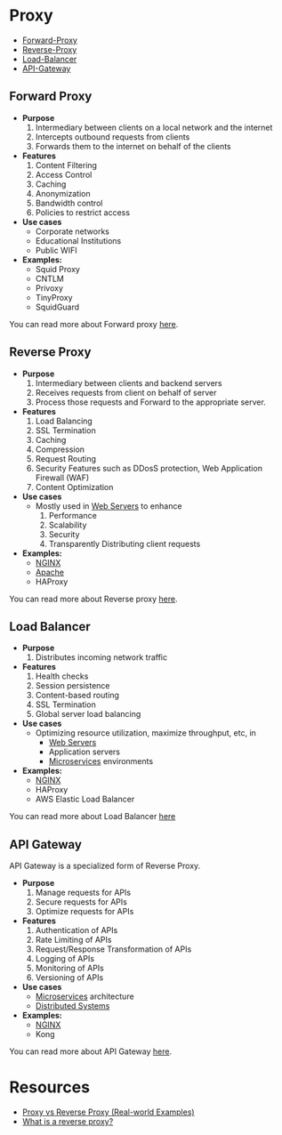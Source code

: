 # Proxy

- [Forward-Proxy](Forward-Proxy.md)
- [Reverse-Proxy](Reverse-Proxy.md)
- [Load-Balancer](Load-Balancer.md)
- [API-Gateway](API-Gateway.md)

## Forward Proxy

- **Purpose** 
	1. Intermediary between clients on a local network and the internet
	2. Intercepts outbound requests from clients
	3. Forwards them to the internet on behalf of the clients
- **Features**
	1. Content Filtering
	2. Access Control
	3. Caching
	4. Anonymization
	5. Bandwidth control
	6. Policies to restrict access
- **Use cases**
	- Corporate networks
	- Educational Institutions
	- Public WIFI
- **Examples:**
	- Squid Proxy
	- CNTLM
	- Privoxy
	- TinyProxy
	- SquidGuard

You can read more about Forward proxy [here](Forward-Proxy.md).

## Reverse Proxy

- **Purpose** 
	1. Intermediary between clients and backend servers
	2. Receives requests from client on behalf of server
	3. Process those requests and Forward to the appropriate server.
- **Features**
	1. Load Balancing
	2. SSL Termination
	3. Caching
	4. Compression
	5. Request Routing
	6. Security Features such as DDosS protection, Web Application Firewall (WAF)
	7. Content Optimization
- **Use cases**
	- Mostly used in [Web Servers](Web-Servers.md) to enhance
		1. Performance
		2. Scalability
		3. Security
		4. Transparently Distributing client requests
- **Examples:**
	- [NGINX](NGINX.md)
	- [Apache](Apache.md)
	- HAProxy

You can read more about Reverse proxy [here](Reverse-Proxy.md).

## Load Balancer

- **Purpose** 
	1. Distributes incoming network traffic
- **Features**
	1. Health checks
	2. Session persistence
	3. Content-based routing
	4. SSL Termination
	5. Global server load balancing
- **Use cases**
	- Optimizing resource utilization, maximize throughput, etc, in
		- [Web Servers](Web-Servers.md)
		- Application servers
		- [Microservices](Microservices.md) environments
- **Examples:**
	- [NGINX](NGINX.md)
	- HAProxy
	- AWS Elastic Load Balancer

You can read more about Load Balancer [here](Load-Balancer.md)

## API Gateway

API Gateway is a specialized form of Reverse Proxy.

- **Purpose** 
	1. Manage requests for APIs
	2. Secure requests for APIs
	3. Optimize requests for APIs
- **Features**
	1. Authentication of APIs
	2. Rate Limiting of APIs
	3. Request/Response Transformation of APIs
	4. Logging of APIs
	5. Monitoring of APIs
	6. Versioning of APIs
- **Use cases**
	- [Microservices](Microservices.md) architecture 
	- [Distributed Systems](Distributed-Systems.md)
- **Examples:**
	- [NGINX](NGINX.md)
	- Kong

You can read more about API Gateway [here](API-Gateway.md).

# Resources

- [Proxy vs Reverse Proxy (Real-world Examples)](https://www.youtube.com/@ByteByteGo)
- [What is a reverse proxy?](https://www.cloudflare.com/learning/cdn/glossary/reverse-proxy/)